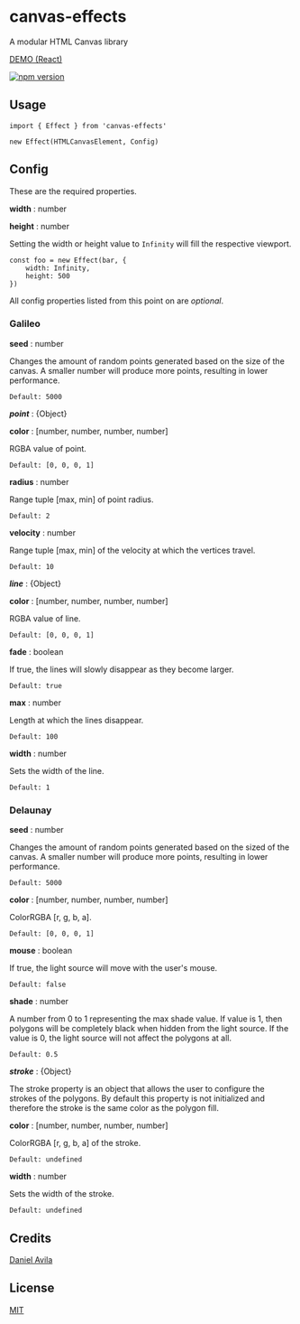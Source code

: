 # canvas-effects

A modular HTML Canvas library

[DEMO (React)](https://micahco.github.io/canvas-effects)

[![npm version](https://badge.fury.io/js/canvas-effects.svg)](https://badge.fury.io/js/canvas-effects)

## Usage

```
import { Effect } from 'canvas-effects'

new Effect(HTMLCanvasElement, Config)

```

## Config

These are the required properties.

**width** : number

**height** : number

Setting the width or height value to `Infinity` will fill the respective viewport.

```
const foo = new Effect(bar, {
	width: Infinity,
	height: 500
})

```

All config properties listed from this point on are *optional*.

### Galileo

**seed** : number

Changes the amount of random points generated based on the size of the canvas. A smaller number will produce more points, resulting in lower performance.

	Default: 5000

***point*** : {Object}

**color** : [number, number, number, number]

RGBA value of point.

	Default: [0, 0, 0, 1]

**radius** : number

Range tuple [max, min] of point radius.

	Default: 2

**velocity** : number

Range tuple [max, min] of the velocity at which the vertices travel.

	Default: 10

***line*** : {Object}

**color** : [number, number, number, number]

RGBA value of line.

	Default: [0, 0, 0, 1]

**fade** : boolean

If true, the lines will slowly disappear as they become larger.

	Default: true

**max** : number

Length at which the lines disappear.

	Default: 100

**width** : number

Sets the width of the line.

	Default: 1

### Delaunay

**seed** : number

Changes the amount of random points generated based on the sized of the canvas. A smaller number will produce more points, resulting in lower performance.

	Default: 5000

**color** : [number, number, number, number]

ColorRGBA [r, g, b, a].

	Default: [0, 0, 0, 1]

**mouse** : boolean

If true, the light source will move with the user's mouse.

	Default: false

**shade** : number

A number from 0 to 1 representing the max shade value. If value is 1, then polygons will be completely black when hidden from the light source. If the value is 0, the light source will not affect the polygons at all.

	Default: 0.5

***stroke*** : {Object}

The stroke property is an object that allows the user to configure the strokes of the polygons. By default this property is not initialized and therefore the stroke is the same color as the polygon fill.

**color** : [number, number, number, number]

ColorRGBA [r, g, b, a] of the stroke.

	Default: undefined

**width** : number

Sets the width of the stroke.

	Default: undefined

## Credits

[Daniel Avila](https://github.com/danthecodingman)

## License

[MIT](LICENSE)
